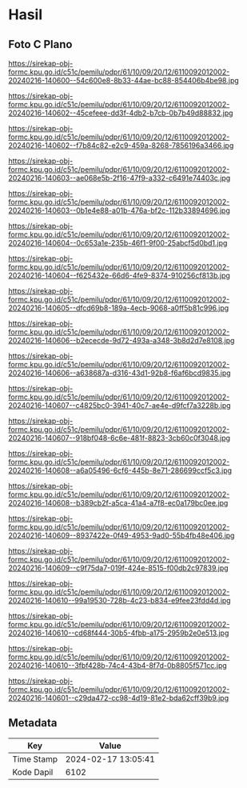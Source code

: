 # Hasil

## Foto C Plano

https://sirekap-obj-formc.kpu.go.id/c51c/pemilu/pdpr/61/10/09/20/12/6110092012002-20240216-140600--54c600e8-8b33-44ae-bc88-854406b4be98.jpg

https://sirekap-obj-formc.kpu.go.id/c51c/pemilu/pdpr/61/10/09/20/12/6110092012002-20240216-140602--45cefeee-dd3f-4db2-b7cb-0b7b49d88832.jpg

https://sirekap-obj-formc.kpu.go.id/c51c/pemilu/pdpr/61/10/09/20/12/6110092012002-20240216-140602--f7b84c82-e2c9-459a-8268-7856196a3466.jpg

https://sirekap-obj-formc.kpu.go.id/c51c/pemilu/pdpr/61/10/09/20/12/6110092012002-20240216-140603--ae068e5b-2f16-47f9-a332-c6491e74403c.jpg

https://sirekap-obj-formc.kpu.go.id/c51c/pemilu/pdpr/61/10/09/20/12/6110092012002-20240216-140603--0b1e4e88-a01b-476a-bf2c-112b33894696.jpg

https://sirekap-obj-formc.kpu.go.id/c51c/pemilu/pdpr/61/10/09/20/12/6110092012002-20240216-140604--0c653a1e-235b-46f1-9f00-25abcf5d0bd1.jpg

https://sirekap-obj-formc.kpu.go.id/c51c/pemilu/pdpr/61/10/09/20/12/6110092012002-20240216-140604--f625432e-66d6-4fe9-8374-910256cf813b.jpg

https://sirekap-obj-formc.kpu.go.id/c51c/pemilu/pdpr/61/10/09/20/12/6110092012002-20240216-140605--dfcd69b8-189a-4ecb-9068-a0ff5b81c996.jpg

https://sirekap-obj-formc.kpu.go.id/c51c/pemilu/pdpr/61/10/09/20/12/6110092012002-20240216-140606--b2ececde-9d72-493a-a348-3b8d2d7e8108.jpg

https://sirekap-obj-formc.kpu.go.id/c51c/pemilu/pdpr/61/10/09/20/12/6110092012002-20240216-140606--a638687a-d316-43d1-92b8-f6af6bcd9835.jpg

https://sirekap-obj-formc.kpu.go.id/c51c/pemilu/pdpr/61/10/09/20/12/6110092012002-20240216-140607--c4825bc0-3941-40c7-ae4e-d9fcf7a3228b.jpg

https://sirekap-obj-formc.kpu.go.id/c51c/pemilu/pdpr/61/10/09/20/12/6110092012002-20240216-140607--918bf048-6c6e-481f-8823-3cb60c0f3048.jpg

https://sirekap-obj-formc.kpu.go.id/c51c/pemilu/pdpr/61/10/09/20/12/6110092012002-20240216-140608--a6a05496-6cf6-445b-8e71-286699ccf5c3.jpg

https://sirekap-obj-formc.kpu.go.id/c51c/pemilu/pdpr/61/10/09/20/12/6110092012002-20240216-140608--b389cb2f-a5ca-41a4-a7f8-ec0a179bc0ee.jpg

https://sirekap-obj-formc.kpu.go.id/c51c/pemilu/pdpr/61/10/09/20/12/6110092012002-20240216-140609--8937422e-0f49-4953-9ad0-55b4fb48e406.jpg

https://sirekap-obj-formc.kpu.go.id/c51c/pemilu/pdpr/61/10/09/20/12/6110092012002-20240216-140609--c9f75da7-019f-424e-8515-f00db2c97839.jpg

https://sirekap-obj-formc.kpu.go.id/c51c/pemilu/pdpr/61/10/09/20/12/6110092012002-20240216-140610--99a19530-728b-4c23-b834-e9fee23fdd4d.jpg

https://sirekap-obj-formc.kpu.go.id/c51c/pemilu/pdpr/61/10/09/20/12/6110092012002-20240216-140610--cd68f444-30b5-4fbb-a175-2959b2e0e513.jpg

https://sirekap-obj-formc.kpu.go.id/c51c/pemilu/pdpr/61/10/09/20/12/6110092012002-20240216-140610--3fbf428b-74c4-43b4-8f7d-0b8805f571cc.jpg

https://sirekap-obj-formc.kpu.go.id/c51c/pemilu/pdpr/61/10/09/20/12/6110092012002-20240216-140601--c29da472-cc98-4d19-81e2-bda62cff39b9.jpg


## Metadata

| Key        | Value               |
| ---------- | ------------------- |
| Time Stamp | 2024-02-17 13:05:41 |
| Kode Dapil | 6102                |



